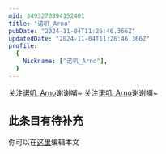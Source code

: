 ```yaml
---
mid: 3493270894152401
title: "诺叽_Arno"
pubDate: "2024-11-04T11:26:46.366Z"
updatedDate: "2024-11-04T11:26:46.366Z"
profile:
  {
    Nickname: ["诺叽_Arno"],
  }
---
```


关注[诺叽_Arno](https://space.bilibili.com/3493270894152401)谢谢喵~ 关注[诺叽_Arno](https://space.bilibili.com/3493270894152401)谢谢喵~

## 此条目有待补充
你可以在[这里](https://github.com/Yuhanawa/VTuber.ICU-Content/edit/master/v/诺叽_Arno/index.md)编辑本文
